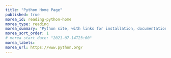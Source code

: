```yaml
---
title: "Python Home Page"
published: true
morea_id: reading-python-home
morea_type: reading
morea_summary: "Python site, with links for installation, documentation, and usage."
morea_sort_order: 1
# morea_start_date: "2021-07-14T23:00"
morea_labels:
morea_url: https://www.python.org/
---
```

